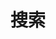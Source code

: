 ---
title: 搜索
slug: "search"
layout: "search"
outputs:
    - html
    - json
menu:
    main:
        weight: -60
        params: 
            icon: search
---